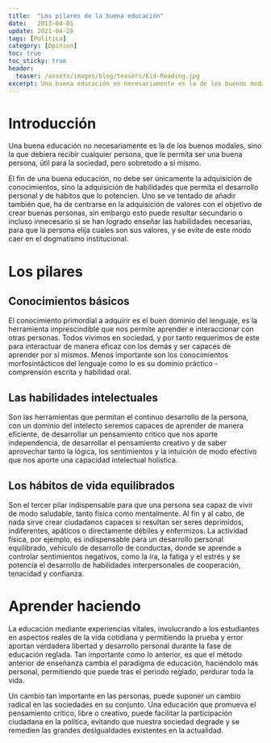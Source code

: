 ```yaml
---
title:  "Los pilares de la buena educación"
date:   2013-04-01
update: 2021-04-28
tags: [Política]
category: [Opinion]
toc: true
toc_sticky: true
header:
  teaser: /assets/images/blog/teasers/Kid-Reading.jpg
excerpt: Una buena educación no necesariamente es la de los buenos modales, sino la que debiera recibir cualquier persona, que le permita ser una buena persona, útil para la sociedad, pero sobretodo a sí mismo.
---
```


# Introducción
Una buena educación no necesariamente es la de los buenos modales, sino la que debiera recibir cualquier persona, que le permita ser una buena persona, útil para la sociedad, pero sobretodo a sí mismo.

El fin de una buena educación, no debe ser únicamente la adquisición de conocimientos, sino la adquisición de habilidades que permita el desarrollo personal y de hábitos que lo potencien. Uno se ve tentado de añadir también que, ha de centrarse en la adquisición de valores con el objetivo de crear buenas personas, sin embargo esto puede resultar secundario o incluso innecesario si se han logrado enseñar las habilidades necesarias, para que la persona elija cuales son sus valores, y se evite de este modo caer en el dogmatismo institucional.

# Los pilares

## Conocimientos básicos
El conocimiento primordial a adquirir es el buen dominio del lenguaje, es la herramienta imprescindible que nos permite aprender e interaccionar con otras personas. Todos vivimos en sociedad, y por tanto requerimos de este para interactuar de manera eficaz con los demás y ser capaces de aprender por sí mismos. Menos importante son los conocimientos morfosintácticos del lenguaje como lo es su dominio práctico - comprensión escrita y habilidad oral.

## Las habilidades intelectuales
Son las herramientas que permitan el continuo desarrollo de la persona, con un dominio del intelecto seremos capaces de aprender de manera eficiente, de desarrollar un pensamiento critico que nos aporte independencia, de desarrollar el pensamiento creativo y de saber aprovechar tanto la lógica, los sentimientos y la intuición de modo efectivo que nos aporte una capacidad intelectual holística.

##  Los hábitos de vida equilibrados 
Son el tercer pilar indispensable para que una persona sea capaz de vivir de modo saludable, tanto física como mentalmente. Al fin y al cabo, de nada sirve crear ciudadanos capaces si resultan ser seres deprimidos, indiferentes, apáticos o directamente débiles y enfermizos. La actividad física, por ejemplo, es indispensable para un desarrollo personal equilibrado, vehículo de desarrollo de conductas, donde se aprende a controlar sentimientos negativos, como la ira, la fatiga y el estrés y se potencia el desarrollo de habilidades interpersonales de cooperación, tenacidad y confianza.

# Aprender haciendo
La educación mediante experiencias vitales, involucrando a los estudiantes en aspectos reales de la vida cotidiana y permitiendo la prueba y error aportan verdadera libertad y desarrollo personal durante la fase de educación reglada. Tan importante como lo anterior, es que el método anterior de enseñanza cambia el paradigma de educación, haciéndolo más personal, permitiendo que puede tras el periodo reglado, perdurar toda la vida.

Un cambio tan importante en las personas, puede suponer un cambio radical en las sociedades en su conjunto. Una educación que promueva el pensamiento crítico, libre o creativo, puede facilitar la participación ciudadana en la política, evitando que nuestra sociedad degrade y se remedien las grandes desigualdades existentes en la actualidad.
